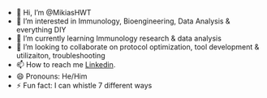 - 👋 Hi, I’m @MikiasHWT
- 👀 I’m interested in Immunology, Bioengineering, Data Analysis & everything DIY
- 🌱 I’m currently learning Immunology research & data analysis
- 💞️ I’m looking to collaborate on protocol optimization, tool development & utilizaiton, troubleshooting 
- 📫 How to reach me [Linkedin](https://www.linkedin.com/in/mikiashwt/). 
- 😄 Pronouns: He/Him
- ⚡ Fun fact: I can whistle 7 different ways

<!---
MikiasHWT/MikiasHWT is a ✨ special ✨ repository because its `README.md` (this file) appears on your GitHub profile.
You can click the Preview link to take a look at your changes.
--->
